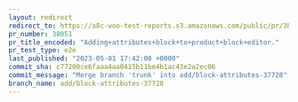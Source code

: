 ```yaml
---
layout: redirect
redirect_to: https://a8c-woo-test-reports.s3.amazonaws.com/public/pr/38051/e2e/index.html
pr_number: 38051
pr_title_encoded: "Adding+attributes+block+to+product+block+editor."
pr_test_type: e2e
last_published: "2023-05-01 17:42:08 +0000"
commit_sha: c77200ce6faaa4aa0415b11be4b1ac43e2a2ec06
commit_message: "Merge branch 'trunk' into add/block-attributes-37728"
branch_name: add/block-attributes-37728
---
```

